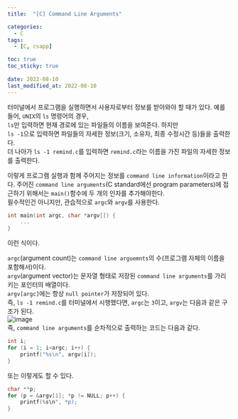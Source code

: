 ```yaml
---
title:  "[C] Command Line Arguments"

categories:
  - C
tags:
  - [C, csapp]

toc: true
toc_sticky: true
 
date: 2022-08-10
last_modified_at: 2022-08-10
---
```


터미널에서 프로그램을 실행하면서 사용자로부터 정보를 받아와야 할 때가 있다. 예를 들어, `UNIX`의 `ls` 명령어의 경우,  
`ls`만 입력하면 현재 경로에 있는 파일들의 이름을 보여준다. 하지만  
`ls -1`으로 입력하면 파일들의 자세한 정보(크기, 소유자, 최종 수정시간 등)들을 출력한다.  
더 나아가 `ls -1 remind.c`를 입력하면 `remind.c`라는 이름을 가진 파일의 자세한 정보를 출력한다.  
  
이렇게 프로그램 실행과 함께 주어지는 정보를 `command line information`이라고 한다. 주어진 `command line arguments`(C standard에선 program parameters)에 접근하기 위해서는 `main()`함수에 두 개의 인자를 추가해야한다.  
필수적인건 아니지만, 관습적으로 `argc`와 `argv`를 사용한다.    
```c
int main(int argc, char *argv[]) {
    ...
}
```  
이런 식이다.  
  
`argc`(argument count)는 `command line arguemnts`의 수(프로그램 자체의 이름을 포함해서)이다.   
`argv`(argument vector)는 문자열 형태로 저장된 `command line arguments`를 가리키는 포인터의 배열이다.   
`argv[argc]`에는 항상 `null pointer`가 저장되어 있다.   
즉, `ls -1 remind.c`를 터미널에서 시행했다면, `argc`는 `3`이고, `argv`는 다음과 같은 구조가 된다.   
![image](https://user-images.githubusercontent.com/106307725/183884522-d2c2786e-539c-4506-a1b6-2cebacdc2b83.png)  
즉, `command line arguments`를 순차적으로 출력하는 코드는 다음과 같다.  
```c
int i;
for (i = 1; i<argc; i++) {
    printf("%s\n", argv[i]);
}
```
또는 이렇게도 할 수 있다.  
```c
char **p;
for (p = &argv[1]; *p != NULL; p++) {
    printf(%s\n", *p);
}
```  

